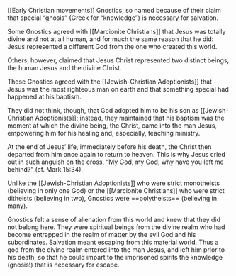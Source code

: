 [[Early Christian movements]]
Gnostics, so named because of their claim that special “gnosis” (Greek for “knowledge”) is necessary for salvation.

Some Gnostics agreed with [[Marcionite Christians]] that Jesus was totally divine and not at all human, and for much the same reason that he did: Jesus represented a different God from the one who created this world.

Others, however, claimed that Jesus Christ represented two distinct beings, the
human Jesus and the divine Christ.

These Gnostics agreed with the [[Jewish-Christian Adoptionists]] that Jesus was the most righteous man on earth and that something special had happened at his baptism.

They did not think, though, that God adopted him to be his son as [[Jewish-Christian Adoptionists]]; instead, they maintained that his baptism was the moment at which the divine being, the Christ, came into the man Jesus, empowering him for his healing and, especially, teaching ministry.

At the end of Jesus’ life, immediately before his death, the Christ then departed from him once again to return to heaven. This is why Jesus cried out in such anguish on the cross, “My God, my God, why have you left me behind?” (cf. Mark 15:34).

Unlike the [[Jewish-Christian Adoptionists]] who were strict monotheists (believing in only one God) or the [[Marcionite Christians]] who were strict ditheists (believing in two), Gnostics were ==polytheists== (believing in many).

Gnostics felt a sense of alienation from this world and knew that they did not belong here. They were spiritual beings from the divine realm who had become entrapped in the realm of matter by the evil God and his subordinates. Salvation meant escaping from this material world. Thus a god from the divine realm entered into the man Jesus, and left him prior to his death, so that he could impart to the imprisoned spirits the knowledge (gnosis!) that is necessary for escape.